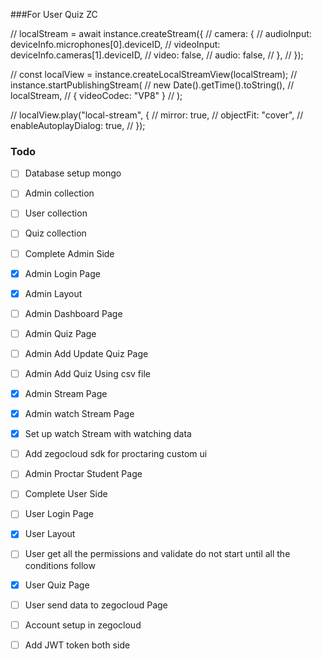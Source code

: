 ###For User Quiz ZC

// localStream = await instance.createStream({
// camera: {
// audioInput: deviceInfo.microphones[0].deviceID,
// videoInput: deviceInfo.cameras[1].deviceID,
// video: false,
// audio: false,
// },
// });

// const localView = instance.createLocalStreamView(localStream);
// instance.startPublishingStream(
// new Date().getTime().toString(),
// localStream,
// { videoCodec: "VP8" }
// );

// localView.play("local-stream", {
// mirror: true,
// objectFit: "cover",
// enableAutoplayDialog: true,
// });

### Todo

- [ ] Database setup mongo
- [ ] Admin collection
- [ ] User collection
- [ ] Quiz collection

- [ ] Complete Admin Side
- [x] Admin Login Page
- [x] Admin Layout
- [ ] Admin Dashboard Page
- [ ] Admin Quiz Page
- [ ] Admin Add Update Quiz Page
- [ ] Admin Add Quiz Using csv file
- [x] Admin Stream Page
- [x] Admin watch Stream Page
- [x] Set up watch Stream with watching data
- [ ] Add zegocloud sdk for proctaring custom ui
- [ ] Admin Proctar Student Page

- [ ] Complete User Side
- [ ] User Login Page
- [x] User Layout
- [ ] User get all the permissions and validate do not start until all the conditions follow
- [x] User Quiz Page
- [ ] User send data to zegocloud Page

- [ ] Account setup in zegocloud
- [ ] Add JWT token both side
